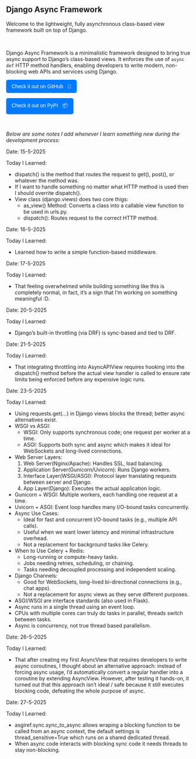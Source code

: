 ## Django Async Framework


Welcome to the lightweight, fully asynchronous class-based view framework built on top of Django.

<br>

Django Async Framework is a minimalistic framework designed to bring true async support to Django’s class-based views. It enforces the use of `async def` HTTP method handlers, enabling developers to write modern, non-blocking web APIs and services using Django.

<p>
  <a href="https://github.com/mouhamaddev/django-async-framework" style="text-decoration:none;">
    <button style="padding:10px 15px; font-size:14px; color:white; background-color:#007BFF; border:none; border-radius:5px; cursor:pointer;">
      Check it out on GitHub &nbsp; 🔗
    </button>
  </a>
</p>

<p>
  <a href="https://pypi.org/project/djangoasyncframework/" style="text-decoration:none;">
    <button style="padding:10px 15px; font-size:14px; color:white; background-color:#007BFF; border:none; border-radius:5px; cursor:pointer;">
      Check it out on PyPI &nbsp; 📦
    </button>
  </a>
</p>

<br>

*Below are some notes I add whenever I learn something new during the development process:*

Date: 15-5-2025

Today I Learned:
- dispatch() is the method that routes the request to get(), post(), or whatever the method was.
- If I want to handle something no matter what HTTP method is used then I should overrite dispatch().
- View class (django.views) does two core thigs:
    - as_view() Method: Converts a class into a callable view function to be used in urls.py.
    - dispatch(): Routes request to the correct HTTP method.


Date: 16-5-2025

Today I Learned:
- Learned how to write a simple function-based middleware.


Date: 17-5-2025

Today I Learned:
- That feeling overwhelmed while building something like this is completely normal, in fact, it’s a sign that I’m working on something meaningful :D.


Date: 20-5-2025

Today I Learned:
- Django’s built-in throttling (via DRF) is sync-based and tied to DRF.


Date: 21-5-2025

Today I Learned:
- That integrating throttling into AsyncAPIView requires hooking into the dispatch() method before the actual view handler is called to ensure rate limits being enforced before any expensive logic runs.


Date: 23-5-2025

Today I Learned:
- Using requests.get(...) in Django views blocks the thread; better async alternatives exist.
- WSGI vs ASGI:
  - WSGI: Only supports synchronous code; one request per worker at a time.
  - ASGI: Supports both sync and async which makes it ideal for WebSockets and long-lived connections.
- Web Server Layers:
  1. Web Server(Nginx/Apache): Handles SSL, load balancing.
  2. Application Server(Gunicorn/Uvicorn): Runs Django workers.
  3. Interface Layer(WSGI/ASGI): Protocol layer translating requests between server and Django.
  4. App Layer(Django): Executes the actual application logic.
- Gunicorn + WSGI: Multiple workers, each handling one request at a time.
- Uvicorn + ASGI: Event loop handles many I/O-bound tasks concurrently.
- Async Use Cases:
  - Ideal for fast and concurrent I/O-bound tasks (e.g., multiple API calls).
  - Useful when we want lower latency and minimal infrastructure overhead.
  - Not a replacement for background tasks like Celery.
- When to Use Celery + Redis:
  - Long-running or compute-heavy tasks.
  - Jobs needing retries, scheduling, or chaining.
  - Tasks needing decoupled processing and independent scaling.
- Django Channels:
  - Good for WebSockets, long-lived bi-directional connections (e.g., chat apps).
  - Not a replacement for async views as they serve different purposes.
- ASGI/WSGI are interface standards (also used in Flask).
- Async runs in a single thread using an event loop.
- CPUs with multiple cores can truly do tasks in parallel, threads switch between tasks.
- Async is concurrency, not true thread based parallelism.


Date: 26-5-2025

Today I Learned:
- That after creating my first AsyncView that requires developers to write async coroutines, I thought about an alternative approach: instead of forcing async usage, I’d automatically convert a regular handler into a coroutine by extending AsyncView. However, after testing it hands-on, it turned out that this approach isn’t ideal / safe because it still executes blocking code, defeating the whole purpose of async.


Date: 27-5-2025

Today I Learned:
- asgiref.sync.sync_to_async allows wraping a blocking function to be called from an async context, the default settings is thread_sensitive=True which runs on a shared dedicated thread.
- When async code interacts with blocking sync code it needs threads to stay non-blocking.